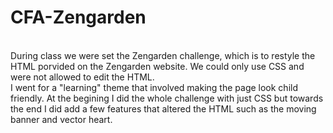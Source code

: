 # CFA-Zengarden
<br>During class we were set the Zengarden challenge, which is to restyle the HTML porvided on the Zengarden website. We could only use CSS and were not allowed to edit the HTML. </br>
I went for a "learning" theme that involved making the page look child friendly. At the begining I did the whole challenge with just CSS but towards the end I did add a few features that altered the HTML such as the moving banner and vector heart. 

